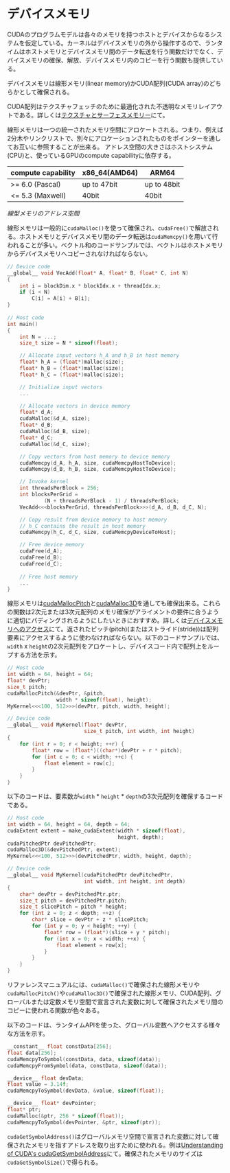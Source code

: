 # デバイスメモリ
CUDAのプログラムモデルは各々のメモリを持つホストとデバイスからなるシステムを仮定している。カーネルはデバイスメモリの外から操作するので、ランタイムはホストメモリとデバイスメモリ間のデータ転送を行う関数だけでなく、デバイスメモリの確保、解放、デバイスメモリ内のコピーを行う関数も提供している。

デバイスメモリは線形メモリ(linear memory)かCUDA配列(CUDA array)のどちらかとして確保される。

CUDA配列はテクスチャフェッチのために最適化された不透明なメモリレイアウトである。詳しくは[テクスチャとサーフェスメモリー](https://docs.nvidia.com/cuda/cuda-c-programming-guide/index.html#texture-and-surface-memory)にて。

線形メモリは一つの統一されたメモリ空間にアロケートされる。つまり、例えば2分木やリンクリストで、別々にアロケーションされたものをポインターを通してお互いに参照することが出来る。
アドレス空間の大きさはホストシステム(CPU)と、使っているGPUのcompute capabilityに依存する。

| compute capability | x86_64(AMD64) | ARM64 |
| ---- | ---- | ---- |
| >= 6.0 (Pascal) | up to 47bit | up to 48bit |
| <= 5.3 (Maxwell) | 40bit | 40bit |

*線型メモリのアドレス空間*

線形メモリは一般的に`cudaMalloc()`を使って確保され、`cudaFree()`で解放される。ホストメモリとデバイスメモリ間のデータ転送は`cudaMemcpy()`を用いて行われることが多い。ベクトル和のコードサンプルでは、ベクトルはホストメモリからデバイスメモリへコピーされなければならない。

```cpp
// Device code
__global__ void VecAdd(float* A, float* B, float* C, int N)
{
    int i = blockDim.x * blockIdx.x + threadIdx.x;
    if (i < N)
        C[i] = A[i] + B[i];
}
            
// Host code
int main()
{
    int N = ...;
    size_t size = N * sizeof(float);

    // Allocate input vectors h_A and h_B in host memory
    float* h_A = (float*)malloc(size);
    float* h_B = (float*)malloc(size);
    float* h_C = (float*)malloc(size);

    // Initialize input vectors
    ...

    // Allocate vectors in device memory
    float* d_A;
    cudaMalloc(&d_A, size);
    float* d_B;
    cudaMalloc(&d_B, size);
    float* d_C;
    cudaMalloc(&d_C, size);

    // Copy vectors from host memory to device memory
    cudaMemcpy(d_A, h_A, size, cudaMemcpyHostToDevice);
    cudaMemcpy(d_B, h_B, size, cudaMemcpyHostToDevice);

    // Invoke kernel
    int threadsPerBlock = 256;
    int blocksPerGrid =
            (N + threadsPerBlock - 1) / threadsPerBlock;
    VecAdd<<<blocksPerGrid, threadsPerBlock>>>(d_A, d_B, d_C, N);

    // Copy result from device memory to host memory
    // h_C contains the result in host memory
    cudaMemcpy(h_C, d_C, size, cudaMemcpyDeviceToHost);

    // Free device memory
    cudaFree(d_A);
    cudaFree(d_B);
    cudaFree(d_C);
            
    // Free host memory
    ...
}
```

線形メモリは[cudaMallocPitch](https://docs.nvidia.com/cuda/cuda-runtime-api/group__CUDART__MEMORY.html#group__CUDART__MEMORY_1g32bd7a39135594788a542ae72217775c)と[cudaMalloc3D](https://docs.nvidia.com/cuda/cuda-runtime-api/group__CUDART__MEMORY.html#group__CUDART__MEMORY_1g188300e599ded65c925e79eab2a57347)を通しても確保出来る。これらの関数は2次元または3次元配列のメモリ確保がアライメントの要件に合うように適切にパディングされるようにしたいときにおすすめ。詳しくは[デバイスメモリへのアクセス](https://docs.nvidia.com/cuda/cuda-c-programming-guide/index.html#device-memory-accesses)にて。返されたピッチ(pitch)(またはストライド(stride))は配列要素にアクセスするように使わなければならない。以下のコードサンプルでは、`width` x `height`の2次元配列をアロケートし、デバイスコード内で配列上をループする方法を示す。
```cpp
// Host code
int width = 64, height = 64;
float* devPtr;
size_t pitch;
cudaMallocPitch(&devPtr, &pitch,
                width * sizeof(float), height);
MyKernel<<<100, 512>>>(devPtr, pitch, width, height);

// Device code
__global__ void MyKernel(float* devPtr,
                         size_t pitch, int width, int height)
{
    for (int r = 0; r < height; ++r) {
        float* row = (float*)((char*)devPtr + r * pitch);
        for (int c = 0; c < width; ++c) {
            float element = row[c];
        }
    }
}
```

以下のコードは、要素数が`width` * `height` * `depth`の3次元配列を確保するコードである。

```cpp
// Host code
int width = 64, height = 64, depth = 64;
cudaExtent extent = make_cudaExtent(width * sizeof(float),
                                    height, depth);
cudaPitchedPtr devPitchedPtr;
cudaMalloc3D(&devPitchedPtr, extent);
MyKernel<<<100, 512>>>(devPitchedPtr, width, height, depth);

// Device code
__global__ void MyKernel(cudaPitchedPtr devPitchedPtr,
                         int width, int height, int depth)
{
    char* devPtr = devPitchedPtr.ptr;
    size_t pitch = devPitchedPtr.pitch;
    size_t slicePitch = pitch * height;
    for (int z = 0; z < depth; ++z) {
        char* slice = devPtr + z * slicePitch;
        for (int y = 0; y < height; ++y) {
            float* row = (float*)(slice + y * pitch);
            for (int x = 0; x < width; ++x) {
                float element = row[x];
            }
        }
    }
}
```

リファレンスマニュアルには、`cudaMalloc()`で確保された線形メモリや`cudaMallocPitch()`や`cudaMalloc3D()`で確保された線形メモリ、CUDA配列、グローバルまたは定数メモリ空間で宣言された変数に対して確保されたメモリ間のコピーに使われる関数が色々ある。

以下のコードは、ランタイムAPIを使った、グローバル変数へアクセスする様々な方法を示す。

```cpp
__constant__ float constData[256];
float data[256];
cudaMemcpyToSymbol(constData, data, sizeof(data));
cudaMemcpyFromSymbol(data, constData, sizeof(data));

__device__ float devData;
float value = 3.14f;
cudaMemcpyToSymbol(devData, &value, sizeof(float));

__device__ float* devPointer;
float* ptr;
cudaMalloc(&ptr, 256 * sizeof(float));
cudaMemcpyToSymbol(devPointer, &ptr, sizeof(ptr));
```

`cudaGetSymbolAddress()`はグローバルメモリ空間で宣言された変数に対して確保されたメモリを指すアドレスを取り出すために使われる。例は[Understanding of CUDA's cudaGetSymbolAddress](https://stackoverflow.com/questions/60759486/understanding-of-cudas-cudagetsymboladdress)にて。確保されたメモリのサイズは`cudaGetSymbolSize()`で得られる。

